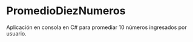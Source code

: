# PromedioDiezNumeros
Aplicación en consola en C# para promediar 10 números ingresados por usuario.
